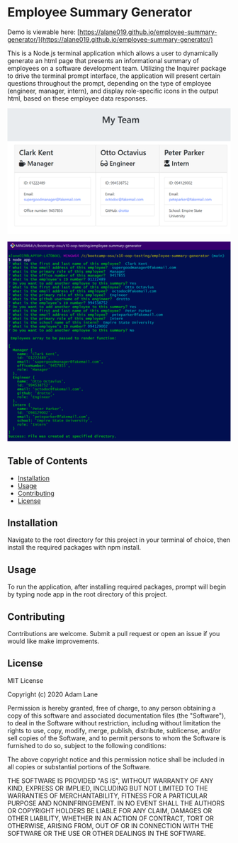 # Employee Summary Generator

Demo is viewable here: [https://alane019.github.io/employee-summary-generator/](https://alane019.github.io/employee-summary-generator/)

This is a Node.js terminal application which allows a user to dynamically generate an html page that presents an informational summary of employees on a software development team. Utilizing the Inquirer package to drive the terminal prompt interface, the application will present certain questions throughout the prompt, depending on the type of employee (engineer, manager, intern), and display role-specific icons in the output html, based on these employee data responses.

![screenshot-1](https://raw.githubusercontent.com/alane019/employee-summary-generator/main/assets/images/snip-html.png)

![screenshot-2](https://raw.githubusercontent.com/alane019/employee-summary-generator/main/assets/images/snip-cli.png)

## Table of Contents

* [Installation](#Installation)
* [Usage](#Usage)
* [Contributing](#Contributing)
* [License](#License)

## Installation

Navigate to the root directory for this project in your terminal of choice, then install the required packages with npm install.

## Usage

To run the application, after installing required packages, prompt will begin by typing node app in the root directory of this project.

## Contributing

Contributions are welcome. Submit a pull request or open an issue if you would like make improvements.

## License

MIT License

Copyright (c) 2020 Adam Lane

Permission is hereby granted, free of charge, to any person obtaining a copy of this software and associated documentation files (the "Software"), to deal in the Software without restriction, including without limitation the rights to use, copy, modify, merge, publish, distribute, sublicense, and/or sell copies of the Software, and to permit persons to whom the Software is furnished to do so, subject to the following conditions:

The above copyright notice and this permission notice shall be included in all copies or substantial portions of the Software.

THE SOFTWARE IS PROVIDED "AS IS", WITHOUT WARRANTY OF ANY KIND, EXPRESS OR IMPLIED, INCLUDING BUT NOT LIMITED TO THE WARRANTIES OF MERCHANTABILITY, FITNESS FOR A PARTICULAR PURPOSE AND NONINFRINGEMENT. IN NO EVENT SHALL THE AUTHORS OR COPYRIGHT HOLDERS BE LIABLE FOR ANY CLAIM, DAMAGES OR OTHER LIABILITY, WHETHER IN AN ACTION OF CONTRACT, TORT OR OTHERWISE, ARISING FROM, OUT OF OR IN CONNECTION WITH THE SOFTWARE OR THE USE OR OTHER DEALINGS IN THE SOFTWARE.
